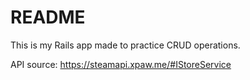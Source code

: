 # README

This is my Rails app made to practice CRUD operations.

API source: https://steamapi.xpaw.me/#IStoreService
